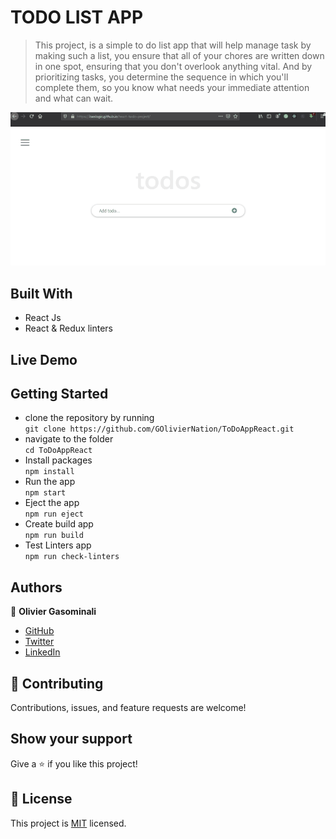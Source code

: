 # TODO LIST APP
> This project, is a simple to do list app that will help manage task by making such a list, you ensure that all of your chores are written down in one spot, ensuring that you don't overlook anything vital. And by prioritizing tasks, you determine the sequence in which you'll complete them, so you know what needs your immediate attention and what can wait.

![screenshot](./src/assets/images/react-todo-app_700.gif)

## Built With
- React Js
- React & Redux linters
## Live Demo

## Getting Started
- clone the repository by running\
    `git clone https://github.com/GOlivierNation/ToDoAppReact.git`
- navigate to the folder\
    `cd ToDoAppReact`
- Install packages\
    `npm install`
- Run the app\
    `npm start`
- Eject the app\
    `npm run eject`
- Create build app\
    `npm run build`
- Test Linters app\
    `npm run check-linters`

## Authors

👤 **Olivier Gasominali**
- [GitHub](https://github.com/GOlivierNation)
- [Twitter](https://twitter.com/Golivier_Nation)
- [LinkedIn](https://www.linkedin.com/in/olivier-gasominali-866962108/)

## :handshake: Contributing
Contributions, issues, and feature requests are welcome!
## Show your support
Give a :star:️ if you like this project!
## :memo: License
This project is [MIT](./LICENSE) licensed.
